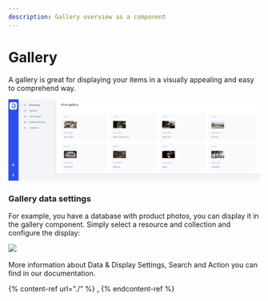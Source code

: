 ```yaml
---
description: Gallery overview as a component
---
```


# Gallery

A gallery is great for displaying your items in a visually appealing and easy to comprehend way.&#x20;

![](<../../../.gitbook/assets/image (668).png>)

### Gallery data settings

For example, you have a database with product photos, you can display it in the gallery component. Simply select a resource and collection and configure the display:

![](<../../../.gitbook/assets/GIF (227).gif>)

More information about Data & Display Settings, Search and Action you can find in our documentation.

{% content-ref url="./" %}
[.](./)
{% endcontent-ref %}

